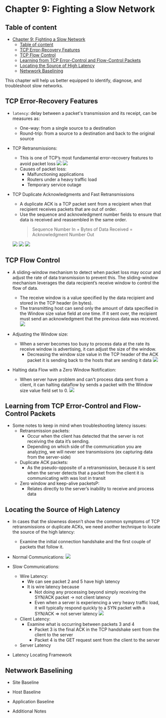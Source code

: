 # Chapter 9: Fighting a Slow Network



## Table of content
- [Chapter 9: Fighting a Slow Network](#chapter-9-fighting-a-slow-network)
  - [Table of content](#table-of-content)
  - [TCP Error-Recovery Features](#tcp-error-recovery-features)
  - [TCP Flow Control](#tcp-flow-control)
  - [Learning from TCP Error-Control and Flow-Control Packets](#learning-from-tcp-error-control-and-flow-control-packets)
  - [Locating the Source of High Latency](#locating-the-source-of-high-latency)
  - [Netwwork Baselining](#netwwork-baselining)



This chapter will help us better equipped to identify, diagnose, and troubleshoot slow networks.

## TCP Error-Recovery Features

- `latency`: delay between a packet's transmission and its receipt, can be measures as:
  - One-way: from a single source to a destination
  - Round-trip: from a source to a destination and back to the original source

- TCP Retransmissions:
  - This is one of TCP’s most fundamental error-recovery features to avoid packet loss
  ![](IMG/2023-03-23-19-54-36.png)
  ![](IMG/2023-03-24-06-53-16.png)
  - Causes of packet loss:
    - Malfunctioning applications
    - Routers under a heavy traffic load
    - Temporary service outage

- TCP Duplicate Acknowledgments and Fast Retransmissions
  - A duplicate ACK is a TCP packet sent from a recipient when that recipient receives packets that are out of order.
  - Use the sequence and acknowledgment number fields to ensure that data is received and reassembled in the same order.
      > Sequence Number In + Bytes of Data Received = Acknowledgment Number Out
    
  ![](IMG/2023-03-24-06-55-29.png)
  ![](IMG/2023-03-24-06-54-57.png)
  ![](IMG/2023-03-24-06-59-43.png)
  
## TCP Flow Control

- A sliding-window mechanism to detect when packet loss
may occur and adjust the rate of data transmission to prevent this. The sliding-window mechanism leverages the data recipient’s receive window to control the flow of data.
  - The receive window is a value specified by the data recipient and stored in the TCP header (in bytes).
  - The transmitting host can send only the amount of data specified in the Window size value field at one time. If it sent over, the recipient must send an acknowledgment that the previous data was received.
![](IMG/2023-03-24-07-08-53.png)

- Adjusting the Window size:
  - When a server becomes too busy to process data at the rate its receive window is advertising, it can adjust the size of the window.
    - Decreasing the window size value in the TCP
      header of the ACK packet it is sending back to the hosts that are sending it data
  ![](IMG/2023-03-24-07-25-00.png)

- Halting data Flow with a Zero Window Notification:
  - When server have problem and can't process data sent from a client, it can halting dataflow by sends a packet with the Window size value field set to 0.
![](IMG/2023-03-24-07-27-38.png)

## Learning from TCP Error-Control and Flow-Control Packets

- Some notes to keep in mind when troubleshooting latency issues:
  - Retransmission packets:
    - Occur when the client has detected that the server
is not receiving the data it’s sending. 
    - Depending on which side of the communication you are analyzing, we will never see transmissions (ex capturing data from the server-side)
  - Duplicate ACK packets:
    - As the pseudo-opposite of a retransmission, because it is sent when the server detects that a packet from
    the client it is communicating with was lost in transit
  - Zero window and keep-alive packetsP:
    - Relates directly to the server’s inability to receive
and process data

## Locating the Source of High Latency

- In cases that the slowness doesn’t show the common symptoms of TCP retransmissions or duplicate ACKs, we need another technique to locate the source of the
high latency:
    - Examine the initial connection handshake and the first couple of packets that follow it.

- Normal Communications: 
  ![](IMG/2023-03-24-07-41-37.png)
- Slow Communications:
  - Wire Latency:
    - We can see packet 2 and 5 have high latency
    - It is wire latency because
      - Not doing any processing beyond simply receiving the SYN/ACK packet -> not client latency
      - Even when a server is experiencing a very heavy traffic load, it will typically respond quickly to a SYN packet with a SYN/ACK => not server latency
      ![](IMG/2023-03-24-07-42-18.png)
  - Client Latency:
    - Examine what is occurring between packets 3 and 4
      - Packet 3 is the final ACK in the TCP handshake sent from the client to the server
      - Packet 4 is the GET request sent from the client to the server
  - Server Latency

- Latency Locating Framework 

## Netwwork Baselining

- Site Baseline
- Host Baseline
- Application Baseline

- Additional Notes